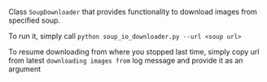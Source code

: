 Class `SoupDownloader` that provides functionality to download images from specified soup. 

To run it, simply call `python soup_io_downloader.py --url <soup url>`

To resume downloading from where you stopped last time, simply copy url from latest `downloading images from` log message and provide it as an argument
